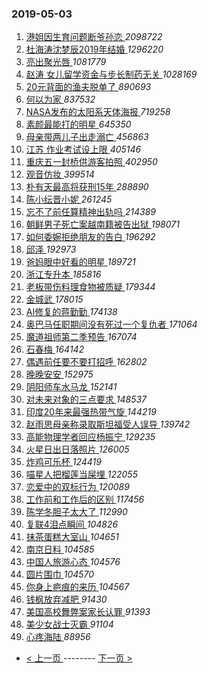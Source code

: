 ### 2019-05-03 
1. [ 港姐因生育问题断爷孙恋 ](https://s.weibo.com/weibo?q=%23%E6%B8%AF%E5%A7%90%E5%9B%A0%E7%94%9F%E8%82%B2%E9%97%AE%E9%A2%98%E6%96%AD%E7%88%B7%E5%AD%99%E6%81%8B%23&Refer=top) *2098722*
1. [ 杜海涛沈梦辰2019年结婚 ](https://s.weibo.com/weibo?q=%23%E6%9D%9C%E6%B5%B7%E6%B6%9B%E6%B2%88%E6%A2%A6%E8%BE%B02019%E5%B9%B4%E7%BB%93%E5%A9%9A%23&Refer=top) *1296220*
1. [ 亮出聚光唇 ](https://s.weibo.com/weibo?q=%23%E4%BA%AE%E5%87%BA%E8%81%9A%E5%85%89%E5%94%87%23&Refer=top) *1081779*
1. [ 赵涛 女儿留学资金与步长制药无关 ](https://s.weibo.com/weibo?q=%E8%B5%B5%E6%B6%9B%20%E5%A5%B3%E5%84%BF%E7%95%99%E5%AD%A6%E8%B5%84%E9%87%91%E4%B8%8E%E6%AD%A5%E9%95%BF%E5%88%B6%E8%8D%AF%E6%97%A0%E5%85%B3&Refer=top) *1028169*
1. [ 20元背面的渔夫脱单了 ](https://s.weibo.com/weibo?q=%2320%E5%85%83%E8%83%8C%E9%9D%A2%E7%9A%84%E6%B8%94%E5%A4%AB%E8%84%B1%E5%8D%95%E4%BA%86%23&Refer=top) *890693*
1. [ 何以为家 ](https://s.weibo.com/weibo?q=%23%E4%BD%95%E4%BB%A5%E4%B8%BA%E5%AE%B6%23&Refer=top) *837532*
1. [ NASA发布的太阳系天体海报 ](https://s.weibo.com/weibo?q=%23NASA%E5%8F%91%E5%B8%83%E7%9A%84%E5%A4%AA%E9%98%B3%E7%B3%BB%E5%A4%A9%E4%BD%93%E6%B5%B7%E6%8A%A5%23&Refer=top) *719258*
1. [ 素颜最能打的明星 ](https://s.weibo.com/weibo?q=%23%E7%B4%A0%E9%A2%9C%E6%9C%80%E8%83%BD%E6%89%93%E7%9A%84%E6%98%8E%E6%98%9F%23&Refer=top) *645350*
1. [ 母亲带两儿子出走溺亡 ](https://s.weibo.com/weibo?q=%23%E6%AF%8D%E4%BA%B2%E5%B8%A6%E4%B8%A4%E5%84%BF%E5%AD%90%E5%87%BA%E8%B5%B0%E6%BA%BA%E4%BA%A1%23&Refer=top) *456863*
1. [ 江苏 作业考试设上限 ](https://s.weibo.com/weibo?q=%E6%B1%9F%E8%8B%8F%20%E4%BD%9C%E4%B8%9A%E8%80%83%E8%AF%95%E8%AE%BE%E4%B8%8A%E9%99%90&Refer=top) *405146*
1. [ 重庆五一封桥供游客拍照 ](https://s.weibo.com/weibo?q=%23%E9%87%8D%E5%BA%86%E4%BA%94%E4%B8%80%E5%B0%81%E6%A1%A5%E4%BE%9B%E6%B8%B8%E5%AE%A2%E6%8B%8D%E7%85%A7%23&Refer=top) *402950*
1. [ 观音仿妆 ](https://s.weibo.com/weibo?q=%23%E8%A7%82%E9%9F%B3%E4%BB%BF%E5%A6%86%23&Refer=top) *399514*
1. [ 朴有天最高将获刑15年 ](https://s.weibo.com/weibo?q=%23%E6%9C%B4%E6%9C%89%E5%A4%A9%E6%9C%80%E9%AB%98%E5%B0%86%E8%8E%B7%E5%88%9115%E5%B9%B4%23&Refer=top) *288890*
1. [ 陈小纭晋小妮 ](https://s.weibo.com/weibo?q=%23%E9%99%88%E5%B0%8F%E7%BA%AD%E6%99%8B%E5%B0%8F%E5%A6%AE%23&Refer=top) *261245*
1. [ 忘不了前任算精神出轨吗 ](https://s.weibo.com/weibo?q=%23%E5%BF%98%E4%B8%8D%E4%BA%86%E5%89%8D%E4%BB%BB%E7%AE%97%E7%B2%BE%E7%A5%9E%E5%87%BA%E8%BD%A8%E5%90%97%23&Refer=top) *214389*
1. [ 朝鲜男子死亡案越南籍被告出狱 ](https://s.weibo.com/weibo?q=%E6%9C%9D%E9%B2%9C%E7%94%B7%E5%AD%90%E6%AD%BB%E4%BA%A1%E6%A1%88%E8%B6%8A%E5%8D%97%E7%B1%8D%E8%A2%AB%E5%91%8A%E5%87%BA%E7%8B%B1&Refer=top) *198071*
1. [ 如何委婉拒绝朋友的告白 ](https://s.weibo.com/weibo?q=%23%E5%A6%82%E4%BD%95%E5%A7%94%E5%A9%89%E6%8B%92%E7%BB%9D%E6%9C%8B%E5%8F%8B%E7%9A%84%E5%91%8A%E7%99%BD%23&Refer=top) *196292*
1. [ 邱泽 ](https://s.weibo.com/weibo?q=%23%E9%82%B1%E6%B3%BD%23&Refer=top) *192973*
1. [ 爸妈眼中好看的明星 ](https://s.weibo.com/weibo?q=%23%E7%88%B8%E5%A6%88%E7%9C%BC%E4%B8%AD%E5%A5%BD%E7%9C%8B%E7%9A%84%E6%98%8E%E6%98%9F%23&Refer=top) *189721*
1. [ 浙江专升本 ](https://s.weibo.com/weibo?q=%23%E6%B5%99%E6%B1%9F%E4%B8%93%E5%8D%87%E6%9C%AC%23&Refer=top) *185816*
1. [ 老板带伤料理食物被质疑 ](https://s.weibo.com/weibo?q=%E8%80%81%E6%9D%BF%E5%B8%A6%E4%BC%A4%E6%96%99%E7%90%86%E9%A3%9F%E7%89%A9%E8%A2%AB%E8%B4%A8%E7%96%91&Refer=top) *179344*
1. [ 金城武 ](https://s.weibo.com/weibo?q=%E9%87%91%E5%9F%8E%E6%AD%A6&Refer=top) *178015*
1. [ AI修复的蒋勤勤 ](https://s.weibo.com/weibo?q=%23AI%E4%BF%AE%E5%A4%8D%E7%9A%84%E8%92%8B%E5%8B%A4%E5%8B%A4%23&Refer=top) *174138*
1. [ 奥巴马任职期间没有死过一个复仇者 ](https://s.weibo.com/weibo?q=%23%E5%A5%A5%E5%B7%B4%E9%A9%AC%E4%BB%BB%E8%81%8C%E6%9C%9F%E9%97%B4%E6%B2%A1%E6%9C%89%E6%AD%BB%E8%BF%87%E4%B8%80%E4%B8%AA%E5%A4%8D%E4%BB%87%E8%80%85%23&Refer=top) *171064*
1. [ 魔道祖师第二季预告 ](https://s.weibo.com/weibo?q=%23%E9%AD%94%E9%81%93%E7%A5%96%E5%B8%88%E7%AC%AC%E4%BA%8C%E5%AD%A3%E9%A2%84%E5%91%8A%23&Refer=top) *167074*
1. [ 石春梅 ](https://s.weibo.com/weibo?q=%E7%9F%B3%E6%98%A5%E6%A2%85&Refer=top) *164142*
1. [ 偶遇前任要不要打招呼 ](https://s.weibo.com/weibo?q=%23%E5%81%B6%E9%81%87%E5%89%8D%E4%BB%BB%E8%A6%81%E4%B8%8D%E8%A6%81%E6%89%93%E6%8B%9B%E5%91%BC%23&Refer=top) *162802*
1. [ 晚晚安安 ](https://s.weibo.com/weibo?q=%23%E6%99%9A%E6%99%9A%E5%AE%89%E5%AE%89%23&Refer=top) *152975*
1. [ 阴阳师车水马龙 ](https://s.weibo.com/weibo?q=%E9%98%B4%E9%98%B3%E5%B8%88%E8%BD%A6%E6%B0%B4%E9%A9%AC%E9%BE%99&Refer=top) *152141*
1. [ 对未来对象的三点要求 ](https://s.weibo.com/weibo?q=%23%E5%AF%B9%E6%9C%AA%E6%9D%A5%E5%AF%B9%E8%B1%A1%E7%9A%84%E4%B8%89%E7%82%B9%E8%A6%81%E6%B1%82%23&Refer=top) *148537*
1. [ 印度20年来最强热带气旋 ](https://s.weibo.com/weibo?q=%E5%8D%B0%E5%BA%A620%E5%B9%B4%E6%9D%A5%E6%9C%80%E5%BC%BA%E7%83%AD%E5%B8%A6%E6%B0%94%E6%97%8B&Refer=top) *144219*
1. [ 赵雨思母亲称录取斯坦福受人误导 ](https://s.weibo.com/weibo?q=%23%E8%B5%B5%E9%9B%A8%E6%80%9D%E6%AF%8D%E4%BA%B2%E7%A7%B0%E5%BD%95%E5%8F%96%E6%96%AF%E5%9D%A6%E7%A6%8F%E5%8F%97%E4%BA%BA%E8%AF%AF%E5%AF%BC%23&Refer=top) *139742*
1. [ 高能物理学者回应杨振宁 ](https://s.weibo.com/weibo?q=%E9%AB%98%E8%83%BD%E7%89%A9%E7%90%86%E5%AD%A6%E8%80%85%E5%9B%9E%E5%BA%94%E6%9D%A8%E6%8C%AF%E5%AE%81&Refer=top) *129235*
1. [ 火星日出日落照片 ](https://s.weibo.com/weibo?q=%23%E7%81%AB%E6%98%9F%E6%97%A5%E5%87%BA%E6%97%A5%E8%90%BD%E7%85%A7%E7%89%87%23&Refer=top) *126005*
1. [ 炸鸡可乐杯 ](https://s.weibo.com/weibo?q=%23%E7%82%B8%E9%B8%A1%E5%8F%AF%E4%B9%90%E6%9D%AF%23&Refer=top) *124419*
1. [ 喵星人把榴莲当屎埋 ](https://s.weibo.com/weibo?q=%23%E5%96%B5%E6%98%9F%E4%BA%BA%E6%8A%8A%E6%A6%B4%E8%8E%B2%E5%BD%93%E5%B1%8E%E5%9F%8B%23&Refer=top) *122055*
1. [ 恋爱中的双标行为 ](https://s.weibo.com/weibo?q=%23%E6%81%8B%E7%88%B1%E4%B8%AD%E7%9A%84%E5%8F%8C%E6%A0%87%E8%A1%8C%E4%B8%BA%23&Refer=top) *120089*
1. [ 工作前和工作后的区别 ](https://s.weibo.com/weibo?q=%23%E5%B7%A5%E4%BD%9C%E5%89%8D%E5%92%8C%E5%B7%A5%E4%BD%9C%E5%90%8E%E7%9A%84%E5%8C%BA%E5%88%AB%23&Refer=top) *117456*
1. [ 陈学冬胆子太大了 ](https://s.weibo.com/weibo?q=%23%E9%99%88%E5%AD%A6%E5%86%AC%E8%83%86%E5%AD%90%E5%A4%AA%E5%A4%A7%E4%BA%86%23&Refer=top) *112990*
1. [ 复联4泪点瞬间 ](https://s.weibo.com/weibo?q=%23%E5%A4%8D%E8%81%944%E6%B3%AA%E7%82%B9%E7%9E%AC%E9%97%B4%23&Refer=top) *104826*
1. [ 抹茶蛋糕大室山 ](https://s.weibo.com/weibo?q=%E6%8A%B9%E8%8C%B6%E8%9B%8B%E7%B3%95%E5%A4%A7%E5%AE%A4%E5%B1%B1&Refer=top) *104651*
1. [ 南京日料 ](https://s.weibo.com/weibo?q=%23%E5%8D%97%E4%BA%AC%E6%97%A5%E6%96%99%23&Refer=top) *104585*
1. [ 中国人旅游心态 ](https://s.weibo.com/weibo?q=%E4%B8%AD%E5%9B%BD%E4%BA%BA%E6%97%85%E6%B8%B8%E5%BF%83%E6%80%81&Refer=top) *104576*
1. [ 圆片围巾 ](https://s.weibo.com/weibo?q=%E5%9C%86%E7%89%87%E5%9B%B4%E5%B7%BE&Refer=top) *104570*
1. [ 你身上疤痕的来历 ](https://s.weibo.com/weibo?q=%23%E4%BD%A0%E8%BA%AB%E4%B8%8A%E7%96%A4%E7%97%95%E7%9A%84%E6%9D%A5%E5%8E%86%23&Refer=top) *104567*
1. [ 钱枫放弃减肥 ](https://s.weibo.com/weibo?q=%23%E9%92%B1%E6%9E%AB%E6%94%BE%E5%BC%83%E5%87%8F%E8%82%A5%23&Refer=top) *91430*
1. [ 美国高校舞弊案家长认罪 ](https://s.weibo.com/weibo?q=%E7%BE%8E%E5%9B%BD%E9%AB%98%E6%A0%A1%E8%88%9E%E5%BC%8A%E6%A1%88%E5%AE%B6%E9%95%BF%E8%AE%A4%E7%BD%AA&Refer=top) *91393*
1. [ 美少女战士灭霸 ](https://s.weibo.com/weibo?q=%E7%BE%8E%E5%B0%91%E5%A5%B3%E6%88%98%E5%A3%AB%E7%81%AD%E9%9C%B8&Refer=top) *91104*
1. [ 心疼海陆 ](https://s.weibo.com/weibo?q=%23%E5%BF%83%E7%96%BC%E6%B5%B7%E9%99%86%23&Refer=top) *88956* 

- [ < 上一页 ](https://github.com/able8/weibo-hot-record/blob/master/2019-05-02.md) -------- [ 下一页 > ](https://github.com/able8/weibo-hot-record/blob/master/2019-05-04.md)